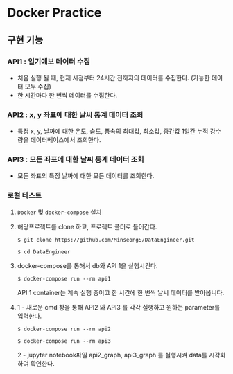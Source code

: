 # Docker Practice

## 구현 기능

### API1 : 일기예보 데이터 수집
- 처음 실행 될 때, 현재 시점부터 24시간 전까지의 데이터를 수집한다. (가능한 데이터 모두 수집)
- 한 시간마다 한 번씩 데이터를 수집한다.

### API2 : x, y 좌표에 대한 날씨 통계 데이터 조회
- 특정 x, y, 날짜에 대한 온도, 습도, 풍속의 최대값, 최소값, 중간값 1일간 누적 강수량을 데이터베이스에서 조회한다.

### API3 : 모든 좌표에 대한 날씨 통계 데이터 조회

- 모든 좌표의 특정 날짜에 대한 모든 데이터를 조회한다.



 
### 로컬 테스트

1. `Docker` 및 `docker-compose` 설치


2. 해당프로젝트를 clone 하고, 프로젝트 폴더로 들어간다.

   ```
   $ git clone https://github.com/MinseongS/DataEngineer.git
   
   $ cd DataEngineer
   ```

3. docker-compose를 통해서 db와 API 1을 실행시킨다.

   ```
   $ docker-compose run --rm api1
   ```
   API 1 container는 계속 실행 중이고 한 시간에 한 번씩 날씨 데이터를 받아옵니다.

4. 1 - 새로운 cmd 창을 통해 API2 와 API3 를 각각 실행하고 원하는 parameter를 입력한다.

   ```
   $ docker-compose run --rm api2
   ```
   ```
   $ docker-compose run --rm api3
   ```
   2 - jupyter notebook파일 api2_graph, api3_graph 를 실행시켜 data를 시각화 하여 확인한다.
  
